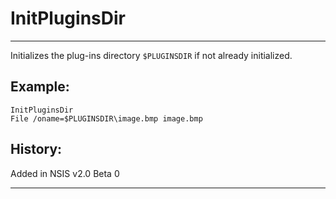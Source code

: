 # InitPluginsDir

---

Initializes the plug-ins directory `$PLUGINSDIR` if not already initialized.

## Example:

	InitPluginsDir
	File /oname=$PLUGINSDIR\image.bmp image.bmp

## History:

Added in NSIS v2.0 Beta 0

---
